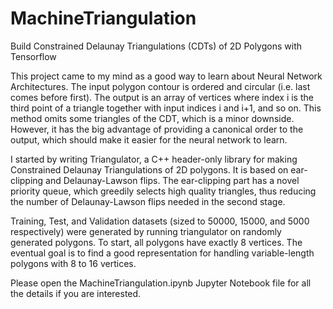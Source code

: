 # MachineTriangulation
Build Constrained Delaunay Triangulations (CDTs) of 2D Polygons with Tensorflow


This project came to my mind as a good way to learn about Neural Network Architectures. The input polygon contour is ordered and circular (i.e. last comes before first).  The output is an array of vertices where index i is the third point of a triangle together with input indices i and i+1, and so on. This method omits some triangles of the CDT, which is a minor downside. However, it has the big advantage of providing a canonical order to the output, which should make it easier for the neural network to learn.

I started by writing Triangulator, a C++ header-only library for making Constrained Delaunay Triangulations of 2D polygons. It is based on ear-clipping and Delaunay-Lawson flips. The ear-clipping part has a novel priority queue, which greedily selects high quality triangles, thus reducing the number of Delaunay-Lawson flips needed in the second stage.

Training, Test, and Validation datasets (sized to 50000, 15000, and 5000 respectively) were generated by running triangulator on randomly generated polygons. To start, all polygons have exactly 8 vertices. The eventual goal is to find a good representation for handling variable-length polygons with 8 to 16 vertices.

Please open the MachineTriangulation.ipynb Jupyter Notebook file for all the details if you are interested.
